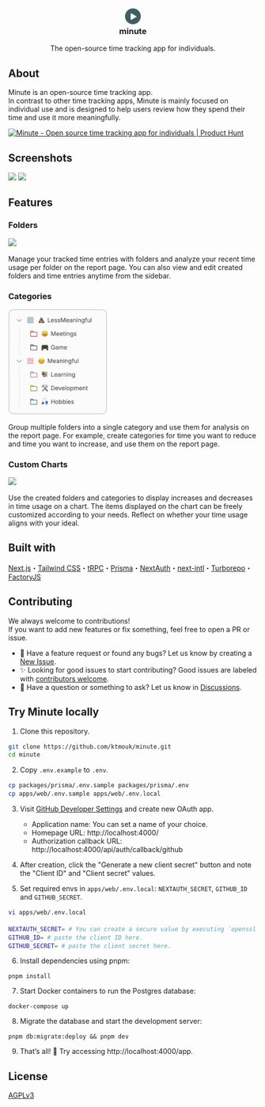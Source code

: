 <h3 align="center"><img src="./logo.svg" width="32"><br>minute</h3>
<p align="center">The open-source time tracking app for individuals. </p>

## About

Minute is an open-source time tracking app.  
In contrast to other time tracking apps, Minute is mainly focused on individual use and is designed to help users review how they spend their time and use it more meaningfully.

<a href="https://www.producthunt.com/posts/minute-3?embed=true&utm_source=badge-top-post-badge&utm_medium=badge&utm_souce=badge-minute&#0045;3" target="_blank"><img src="https://api.producthunt.com/widgets/embed-image/v1/top-post-badge.svg?post_id=485650&theme=light&period=daily" alt="Minute - Open&#0032;source&#0032;time&#0032;tracking&#0032;app&#0032;for&#0032;individuals | Product Hunt" style="width: 250px; height: 54px;" width="250" height="54" /></a>

## Screenshots

<img src="./docs/images/home.png"/>
<img src="./docs/images/reports.png">

## Features

<h3>Folders</h3>
<img src="./docs/images/folders.png" width="250">
<p>Manage your tracked time entries with folders and analyze your recent time usage per folder on the report page. You can also view and edit created folders and time entries anytime from the sidebar.</p>

<h3>Categories</h3>
<img src="./docs/images/categories.png" width="200">
<p>Group multiple folders into a single category and use them for analysis on the report page. For example, create categories for time you want to reduce and time you want to increase, and use them on the report page.</p>

<h3>Custom Charts</h3>
<img src="./docs/images/charts.png" width="250">
<p>Use the created folders and categories to display increases and decreases in time usage on a chart. The items displayed on the chart can be freely customized according to your needs. Reflect on whether your time usage aligns with your ideal.</p>

## Built with

[Next.js](https://nextjs.org/)・[Tailwind CSS](https://tailwindcss.com/)・[tRPC](https://trpc.io/)・[Prisma](https://www.prisma.io/)・[NextAuth](https://next-auth.js.org/)・[next-intl](https://next-intl-docs.vercel.app/)・[Turborepo](https://turbo.build/)・[FactoryJS](https://github.com/factory-js/factory-js)

## Contributing

We always welcome to contributions!  
If you want to add new features or fix something, feel free to open a PR or issue.

- 🐛 Have a feature request or found any bugs? Let us know by creating a [New Issue](https://github.com/ktmouk/minute/issues/new).
- ✨ Looking for good issues to start contributing? Good issues are labeled with [contributors welcome](https://github.com/ktmouk/minute/issues?q=is%3Aissue+is%3Aopen+label%3A%22contributors+welcome%22).
- 💭 Have a question or something to ask? Let us know in [Discussions](https://github.com/ktmouk/minute/discussions/new/choose).

## Try Minute locally

1. Clone this repository.

```sh
git clone https://github.com/ktmouk/minute.git
cd minute
```

2. Copy `.env.example` to `.env`.

```sh
cp packages/prisma/.env.sample packages/prisma/.env
cp apps/web/.env.sample apps/web/.env.local
```

3. Visit [GitHub Developer Settings](https://github.com/settings/developers) and create new OAuth app.
   - Application name: You can set a name of your choice.
   - Homepage URL: http://localhost:4000/
   - Authorization callback URL: http://localhost:4000/api/auth/callback/github

4. After creation, click the "Generate a new client secret" button and note the "Client ID" and "Client secret" values.

5. Set required envs in `apps/web/.env.local`: `NEXTAUTH_SECRET`, `GITHUB_ID` and `GITHUB_SECRET`.

```sh
vi apps/web/.env.local

NEXTAUTH_SECRET= # You can create a secure value by executing `openssl rand -base64 32`.
GITHUB_ID= # paste the client ID here.
GITHUB_SECRET= # paste the client secret here.
```

6. Install dependencies using pnpm:

```
pnpm install
```

7. Start Docker containers to run the Postgres database:

```
docker-compose up
```

8. Migrate the database and start the development server:

```
pnpm db:migrate:deploy && pnpm dev
```

9. That’s all! 🎉 Try accessing http://localhost:4000/app.

## License

[AGPLv3](./LICENSE)
